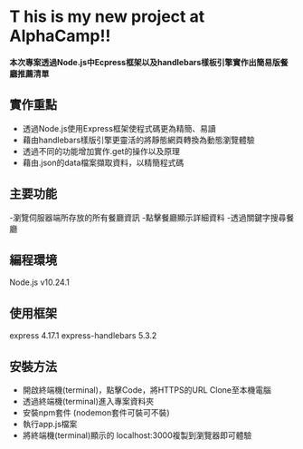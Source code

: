 # T his is my new project at AlphaCamp!!
**本次專案透過Node.js中Ecpress框架以及handlebars樣板引擎實作出簡易版餐廳推薦清單**
## 實作重點
- 透過Node.js使用Express框架使程式碼更為精簡、易讀
- 藉由handlebars樣版引擎更靈活的將靜態網頁轉換為動態瀏覽體驗
- 透過不同的功能增加實作.get的操作以及原理
- 藉由.json的data檔案擷取資料，以精簡程式碼

## 主要功能
-瀏覽伺服器端所存放的所有餐廳資訊
-點擊餐廳顯示詳細資料
-透過關鍵字搜尋餐廳

## 編程環境
Node.js v10.24.1

## 使用框架
express 4.17.1
express-handlebars 5.3.2

## 安裝方法
- 開啟終端機(terminal)，點擊Code，將HTTPS的URL Clone至本機電腦
- 透過終端機(terminal)進入專案資料夾
- 安裝npm套件 (nodemon套件可裝可不裝)
- 執行app.js檔案
- 將終端機(terminal)顯示的 localhost:3000複製到瀏覽器即可體驗
